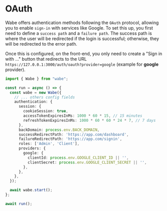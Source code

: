 # OAuth

Wabe offers authentication methods following the `OAuth` protocol, allowing you to enable `sign-in` with services like Google. To set this up, you first need to define a `success path` and a `failure path`. The success path is where the user will be redirected if the login is successful; otherwise, they will be redirected to the error path.

Once this is configured, on the front-end, you only need to create a "Sign in with ..." button that redirects to the URL `https://127.0.0.1:3000/auth/oauth?provider=google` (example for **google** provider).

```ts
import { Wabe } from "wabe";

const run = async () => {
  const wabe = new Wabe({
    // ... others config fields
    authentication: {
      session: {
        cookieSession: true,
        accessTokenExpiresInMs: 1000 * 60 * 15, // 15 minutes
        refreshTokenExpiresInMs: 1000 * 60 * 60 * 24 * 7, // 7 days
      },
      backDomain: process.env.BACK_DOMAIN,
      successRedirectPath: 'https://app.com/dashboard',
      failureRedirectPath: 'https://app.com/signin',
      roles: ['Admin', 'Client'],
      providers: {
        google: {
          clientId: process.env.GOOGLE_CLIENT_ID || '',
          clientSecret: process.env.GOOGLE_CLIENT_SECRET || '',
        },
      },
    },
  });

  await wabe.start();
};

await run();
```

